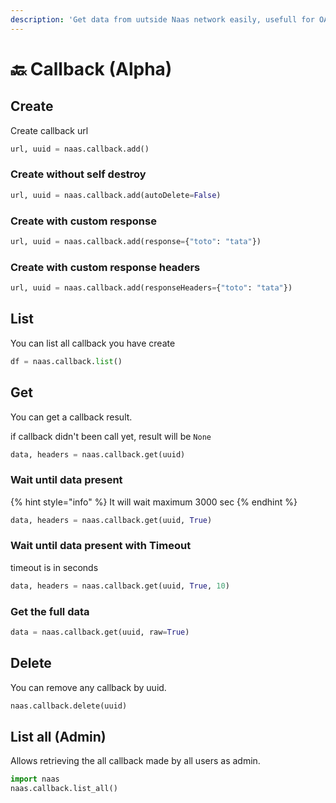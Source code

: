 ```yaml
---
description: 'Get data from uutside Naas network easily, usefull for OAuth and other stuff'
---
```


# 🔙 Callback \(Alpha\)

## Create

Create callback url 

```python
url, uuid = naas.callback.add()
```

### Create without self destroy

```python
url, uuid = naas.callback.add(autoDelete=False)
```

### Create with custom response

```python
url, uuid = naas.callback.add(response={"toto": "tata"})
```

### Create with custom response headers

```python
url, uuid = naas.callback.add(responseHeaders={"toto": "tata"})
```

## List 

You can list all callback  you have create

```python
df = naas.callback.list()
```

## Get 

You can get a callback result.

if callback didn't been call yet, result will be `None`

```python
data, headers = naas.callback.get(uuid)
```

### Wait until data present 

{% hint style="info" %}
It will wait maximum 3000 sec
{% endhint %}

```python
data, headers = naas.callback.get(uuid, True)
```

### Wait until data present with Timeout

timeout is in seconds

```python
data, headers = naas.callback.get(uuid, True, 10)
```

### Get the full data

```python
data = naas.callback.get(uuid, raw=True)
```

## Delete

You can remove any callback by uuid. 

```python
naas.callback.delete(uuid)
```

## List all \(Admin\)

Allows retrieving the all callback made by all users as admin.

```python
import naas
naas.callback.list_all()
```



